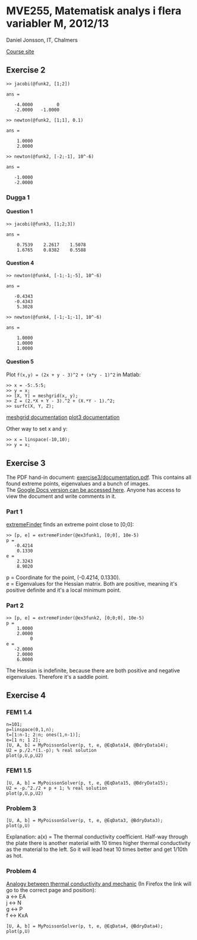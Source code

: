 MVE255, Matematisk analys i flera variabler M, 2012/13
======================================================

Daniel Jonsson, IT, Chalmers

[Course site](http://www.math.chalmers.se/Math/Grundutb/CTH/mve255/1213/)

## Exercise 2

    >> jacobi(@funk2, [1;2])

    ans =

       -4.0000         0
       -2.0000   -1.0000

    >> newton(@funk2, [1;1], 0.1)

    ans =

        1.0000
        2.0000

    >> newton(@funk2, [-2;-1], 10^-6)

    ans =

       -1.0000
       -2.0000

### Dugga 1

#### Question 1

    >> jacobi(@funk3, [1;2;3])

    ans =

        0.7539    2.2617    1.5078
        1.6765    0.8382    0.5588

#### Question 4

    >> newton(@funk4, [-1;-1;-5], 10^-6)

    ans =

       -0.4343
       -0.4343
        5.3028

    >> newton(@funk4, [-1;-1;-1], 10^-6)

    ans =

        1.0000
        1.0000
        1.0000

#### Question 5

Plot `f(x,y) = (2x + y - 3)^2 + (x*y - 1)^2` in Matlab:

    >> x = -5:.5:5;
    >> y = x;
    >> [X, Y] = meshgrid(x, y);
    >> Z = (2.*X + Y - 3).^2 + (X.*Y - 1).^2;
    >> surfc(X, Y, Z);

[meshgrid documentation](http://www.mathworks.se/help/matlab/ref/meshgrid.html)
[plot3 documentation](http://www.mathworks.se/help/matlab/ref/plot3.html)

Other way to set x and y:

    >> x = linspace(-10,10);
    >> y = x;

## Exercise 3

The PDF hand-in document:
[exercise3/documentation.pdf](exercise3/documentation.pdf). This contains all
found extreme points, eigenvalues and a bunch of images.  
The [Google Docs version can be accessed
here](https://docs.google.com/document/d/1TpmuT33LReuyjWPvGgq1A2E5tpHZDUubNsesFsPfhVM/edit).
Anyone has access to view the document and write comments in it.

### Part 1

[extremeFinder](exercise3/extremeFinder.m) finds an extreme point close to
[0;0]:

    >> [p, e] = extremeFinder(@ex3funk1, [0;0], 10e-5)
    p =
       -0.4214
        0.1330
    e =
        2.3243
        8.9020

p = Coordinate for the point, (-0.4214, 0.1330).  
e = Eigenvalues for the Hessian matrix. Both are positive, meaning it's
positive definite and it's a local minimum point.

### Part 2

    >> [p, e] = extremeFinder(@ex3funk2, [0;0;0], 10e-5)
    p =
        1.0000
        2.0000
             0
    e =
       -2.0000
        2.0000
        6.0000

The Hessian is indefinite, because there are both positive and negative
eigenvalues. Therefore it's a saddle point.

## Exercise 4

### FEM1 1.4

    n=101;
    p=linspace(0,1,n);
    t=[1:n-1; 2:n; ones(1,n-1)];
    e=[1 n; 1 2];
    [U, A, b] = MyPoissonSolver(p, t, e, @EqData14, @BdryData14);
    U2 = p./2.*(1.-p); % real solution
    plot(p,U,p,U2)

### FEM1 1.5

    [U, A, b] = MyPoissonSolver(p, t, e, @EqData15, @BdryData15);
    U2 = -p.^2./2 + p + 1; % real solution
    plot(p,U,p,U2)

### Problem 3

    [U, A, b] = MyPoissonSolver(p, t, e, @EqData3, @BdryData3);
    plot(p,U)

Explanation: a(x) = The thermal conductivity coefficient. Half-way through the
plate there is another material with 10 times higher thermal conductivity as
the material to the left. So it will lead heat 10 times better and get 1/10th
as hot.

### Problem 4

[Analogy between thermal conductivity and
mechanic](http://www.math.chalmers.se/Math/Grundutb/CTH/mve255/1213/lectures/fem1.pdf#page=6&zoom=133,0,616)
(In Firefox the link will go to the correct page and position):  
a ↔ EA  
j ↔ N  
g ↔ P  
f ↔ KxA

    [U, A, b] = MyPoissonSolver(p, t, e, @EqData4, @BdryData4);
    plot(p,U)
